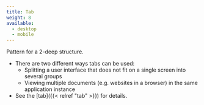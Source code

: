 ```yaml
---
title: Tab
weight: 8
available:
  - desktop
  - mobile
---
```


Pattern for a 2-deep structure.

-   There are two different ways tabs can be used:
    -   Splitting a user interface that does not fit on a single screen
        into several groups
    -   Viewing multiple documents (e.g. websites in a browser) in the
        same application instance
-   See the [tab]({{< relref "tab" >}}) for details.

